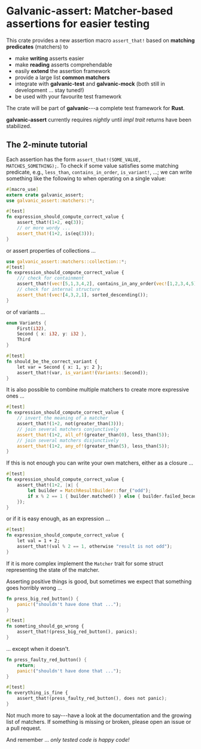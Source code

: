 Galvanic-assert: Matcher-based assertions for easier testing
============================================================
This crate provides a new assertion macro `assert_that!` based on **matching predicates** (matchers) to
 * make **writing** asserts easier
 * make **reading** asserts comprehendable
 * easily **extend** the assertion framework
 * provide a large list **common matchers**
 * integrate with **galvanic-test** and **galvanic-mock** (both still in development ... stay tuned!)
 * be used with your favourite test framework

The crate will be part of **galvanic**---a complete test framework for **Rust**.

**galvanic-assert** currently requires *nightly* until *impl trait* returns have been stabilized.

The 2-minute tutorial
---------------------
Each assertion has the form `assert_that!(SOME_VALUE, MATCHES_SOMETHING);`.
To check if some value satisfies some matching predicate, e.g., `less_than`, `contains_in_order`, `is_variant!`, ...; we can write something like the following to when operating on a single value:
```rust
#[macro_use]
extern crate galvanic_assert;
use galvanic_assert::matchers::*;

#[test]
fn expression_should_compute_correct_value {
    assert_that!(1+2, eq(3));
    // or more wordy ...
    assert_that!(1+2, is(eq(3)));
}
```

or assert properties of collections ...
```rust
use galvanic_assert::matchers::collection::*;
#[test]
fn expression_should_compute_correct_value {
    /// check for containment
    assert_that!(vec![5,1,3,4,2], contains_in_any_order(vec![1,2,3,4,5]));
    // check for internal structure
    assert_that!(vec![4,3,2,1], sorted_descending());
}
```

or of variants ...
```rust
enum Variants {
    First(i32),
    Second { x: i32, y: i32 },
    Third
}

#[test]
fn should_be_the_correct_variant {
    let var = Second { x: 1, y: 2 };
    assert_that!(var, is_variant!(Variants::Second));
}
```

It is also possible to combine multiple matchers to create more expressive ones ...
```rust
#[test]
fn expression_should_compute_correct_value {
    // invert the meaning of a matcher
    assert_that!(1+2, not(greater_than(3)));
    // join several matchers conjunctively
    assert_that!(1+2, all_of!(greater_than(0), less_than(5));
    // join several matchers disjunctively
    assert_that!(1+2, any_of!(greater_than(5), less_than(5));
}
```

If this is not enough you can write your own matchers, either as a closure ...
```rust
#[test]
fn expression_should_compute_correct_value {
    assert_that!(1+2, |x| {
        let builder = MatchResultBuilder::for_("odd");
        if x % 2 == 1 { builder.matched() } else { builder.failed_because("result is not odd") }
    });
}
```

or if it is easy enough, as an expression ...
```rust
#[test]
fn expression_should_compute_correct_value {
    let val = 1 + 2;
    assert_that!(val % 2 == 1, otherwise "result is not odd");
}
```
If it is more complex implement the `Matcher` trait for some struct representing the state of the matcher.

Asserting positive things is good, but sometimes we expect that something goes horribly wrong ...
```rust
fn press_big_red_button() {
    panic!("shouldn't have done that ...");
}

#[test]
fn someting_should_go_wrong {
    assert_that!(press_big_red_button(), panics);
}
```

... except when it doesn't.
```rust
fn press_faulty_red_button() {
    return;
    panic!("shouldn't have done that ...");
}

#[test]
fn everything_is_fine {
    assert_that!(press_faulty_red_button(), does not panic);
}
```

Not much more to say---have a look at the documentation and the growing list of matchers.
If something is missing or broken, please open an issue or a pull request.

And remember ...
*only tested code is happy code!*
